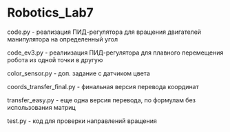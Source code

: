 # Robotics_Lab7
code.py - реализация ПИД-регулятора для вращения двигателей манипулятора на определенный угол

code_ev3.py - реалиизация ПИД-регулятора для плавного перемещения робота из одной точки в другую

color_sensor.py - доп. задание с датчиком цвета

coords_transfer_final.py - финальная версия перевода координат

transfer_easy.py - еще одна версия перевода, по формулам без использования матриц

test.py - код для проверки направлений вращения
